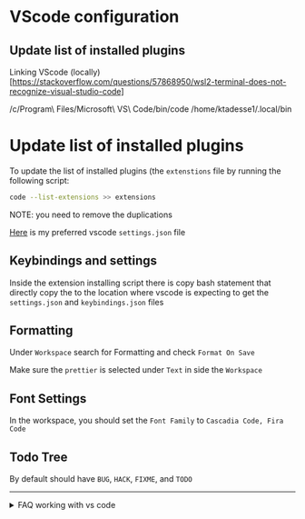 # VScode configuration

## Update list of installed plugins


Linking VScode (locally)[https://stackoverflow.com/questions/57868950/wsl2-terminal-does-not-recognize-visual-studio-code]

 /c/Program\ Files/Microsoft\ VS\ Code/bin/code /home/ktadesse1/.local/bin



# Update list of installed plugins
To update the list of installed plugins (the `extenstions` file by running the following script:

```bash
code --list-extensions >> extensions
```

NOTE: you need to remove the duplications

[Here](/vscode/settings.json) is my preferred vscode `settings.json` file

## Keybindings and settings

Inside the extension installing script there is copy bash statement that directly copy the
to the location where vscode is expecting to get the `settings.json` and `keybindings.json` files

## Formatting

Under `Workspace` search for Formatting and check `Format On Save`

Make sure the `prettier` is selected under `Text` in side the `Workspace`

## Font Settings

In the workspace, you should set the `Font Family` to `Cascadia Code, Fira Code`

## Todo Tree

By default should have `BUG`, `HACK`, `FIXME`, and `TODO`

---

<details>

<summary> FAQ working with vs code </summary>

- `code .` is not openning on `wsl`

- ANS: Linking VScode [locally](https://stackoverflow.com/questions/57868950/wsl2-terminal-does-not-recognize-visual-studio-code)

</details>
